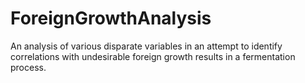 # ForeignGrowthAnalysis
An analysis of various disparate variables in an attempt to identify correlations with undesirable foreign growth results in a fermentation process.
